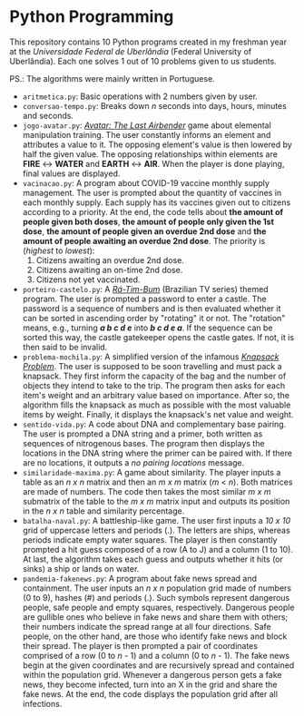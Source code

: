
# Python Programming

This repository contains 10 Python programs created in my freshman year at the _Universidade Federal de Uberlândia_ (Federal University of Uberlândia).
Each one solves 1 out of 10 problems given to us students.

PS.: The algorithms were mainly written in Portuguese.

- `aritmetica.py`: Basic operations with 2 numbers given by user.
- `conversao-tempo.py`: Breaks down _n_ seconds into days, hours, minutes and seconds.
- `jogo-avatar.py`: [_Avatar: The Last Airbender_](https://en.wikipedia.org/wiki/Avatar:_The_Last_Airbender) game about elemental manipulation training. The user constantly informs an element and attributes a value
to it. The opposing element's value is then lowered by half the given value. The opposing relationships within elements are **FIRE** &harr; **WATER** and **EARTH** &harr; **AIR**. When the player is done playing, final values are displayed.
- `vacinacao.py`: A program about COVID-19 vaccine monthly supply management. The user is prompted about the quantity of vaccines in each monthly supply. Each supply has its vaccines given out to citizens according to a priority. At the end, the code tells about **the amount of people given both doses**, **the amount of people only given the 1st dose**, **the amount of people given an overdue 2nd dose** and **the amount of people awaiting an overdue 2nd dose**. The priority is (_highest_ to _lowest_):
    1. Citizens awaiting an overdue 2nd dose.
    2. Citizens awaiting an on-time 2nd dose.
    3. Citizens not yet vaccinated.
- `porteiro-castelo.py`: A [_Rá-Tim-Bum_](https://en.wikipedia.org/wiki/R%C3%A1-Tim-Bum) (Brazilian TV series) themed program. The user is prompted a password to enter a castle. The password is a sequence of numbers and is then evaluated whether it can be sorted in ascending order by "rotating" it or not. The "rotation" means, e.g., turning **_a b c d e_** into **_b c d e a_**. If the sequence can be sorted this way, the castle gatekeeper opens the castle gates. If not, it is then said to be invalid.
- `problema-mochila.py`: A simplified version of the infamous [_Knapsack Problem_](https://www.wikiwand.com/en/Knapsack_problem). The user is supposed to be soon travelling and must pack a knapsack. They first inform the capacity of the bag and the number of objects they intend to take to the trip. The program then asks for each item's weight and an arbitrary value based on importance. After so, the algorithm fills the knapsack as much as possible with the most valuable items by weight. Finally, it displays the knapsack's net value and weight.
- `sentido-vida.py`: A code about DNA and complementary base pairing. The user is prompted a DNA string and a primer, both written as sequences of nitrogenous bases. The program then displays the locations in the DNA string where the primer can be paired with. If there are no locations, it outputs a _no pairing locations_ message.
- `similaridade-maxima.py`: A game about similarity. The player inputs a table as an _n x n_ matrix and then an _m x m_ matrix (_m_ < _n_). Both matrices are made of numbers. The code then takes the most similar _m x m_ submatrix of the table to the _m x m_ matrix input and outputs its position in the _n x n_ table and similarity percentage.
- `batalha-naval.py`: A battleship-like game. The user first inputs a _10 x 10_ grid of uppercase letters and periods (.). The letters are ships, whereas periods indicate empty water squares. The player is then constantly prompted a hit guess composed of a row (A to J) and a column (1 to 10). At last, the algorithm takes each guess and outputs whether it hits (or sinks) a ship or lands on water.
- `pandemia-fakenews.py`: A program about fake news spread and containment. The user inputs an _n x n_ population grid made of numbers (0 to 9), hashes (#) and periods (.). Such symbols represent dangerous people, safe people and empty squares, respectively. Dangerous people are gullible ones who believe in fake news and share them with others; their numbers indicate the spread range at all four directions. Safe people, on the other hand, are those who identify fake news and block their spread. The player is then prompted a pair of coordinates comprised of a row (0 to _n_ - 1) and a column (0 to _n_ - 1). The fake news begin at the given coordinates and are recursively spread and contained within the population grid. Whenever a dangerous person gets a fake news, they become infected, turn into an X in the grid and share the fake news. At the end, the code displays the population grid after all infections.
